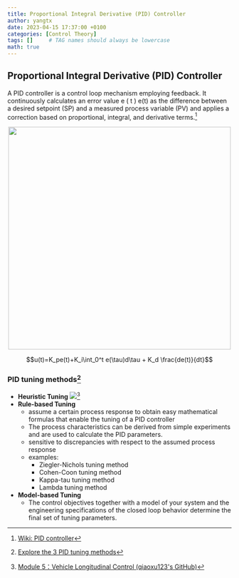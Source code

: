```yaml
---
title: Proportional Integral Derivative (PID) Controller
author: yangtx
date: 2023-04-15 17:37:00 +0100
categories: [Control Theory]
tags: []     # TAG names should always be lowercase
math: true
---
```


## Proportional Integral Derivative (PID) Controller

A PID controller is a control loop mechanism employing feedback. It continuously calculates an error value e ( t ) e(t) as the difference between a desired setpoint (SP) and a measured process variable (PV) and applies a correction based on proportional, integral, and derivative terms.[^1]

<center>
<img src="https://upload.wikimedia.org/wikipedia/commons/4/43/PID_en.svg", width=500>
</center>

$$u(t)=K_pe(t)+K_i\int_0^t e(\tau)d\tau + K_d \frac{de(t)}{dt}$$


### PID tuning methods[^3]
* **Heuristic Tuning**
  ![](https://github.com/qiaoxu123/Self-Driving-Cars/raw/master/Part1-Introduction_to_Self-Driving_Cars/Module5-Vehicle_Longitudinal_Control/assets/-eb7a8dce-50ce-4c15-a398-32bc30d4b561untitled.png)[^2]
* **Rule-based Tuning**
  * assume a certain process response to obtain easy mathematical formulas that enable the tuning of a PID controller
  * The process characteristics can be derived from simple experiments and are used to calculate the PID parameters.
  * sensitive to discrepancies with respect to the assumed process response
  * examples:
    * Ziegler-Nichols tuning method
    * Cohen-Coon tuning method
    * Kappa-tau tuning method
    * Lambda tuning method
* **Model-based Tuning**
  * The control objectives together with a model of your system and the engineering specifications of the closed loop behavior determine the final set of tuning parameters.

[^1]:[Wiki: PID controller](https://en.wikipedia.org/wiki/PID_controller)
[^2]:[Module 5：Vehicle Longitudinal Control (qiaoxu123's GitHub)](https://github.com/qiaoxu123/Self-Driving-Cars/blob/master/Part1-Introduction_to_Self-Driving_Cars/Module5-Vehicle_Longitudinal_Control/module-5-vehicle-longitudinal-control.md)
[^3]:[Explore the 3 PID tuning methods](https://www.incatools.com/pid-tuning/pid-tuning-methods/)